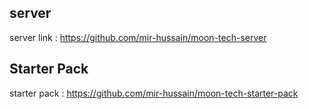 ## server

server link : https://github.com/mir-hussain/moon-tech-server

## Starter Pack

starter pack : https://github.com/mir-hussain/moon-tech-starter-pack
